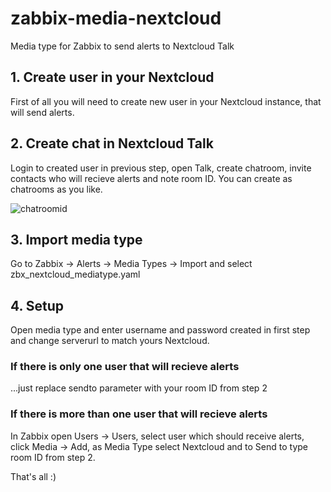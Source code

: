# zabbix-media-nextcloud
Media type for Zabbix to send alerts to Nextcloud Talk

## 1. Create user in your Nextcloud
First of all you will need to create new user in your Nextcloud instance, that will send alerts.

## 2. Create chat in Nextcloud Talk
Login to created user in previous step, open Talk, create chatroom, invite contacts who will recieve alerts and note room ID. You can create as chatrooms as you like.

![chatroomid](https://github.com/MartinixH/zabbix-media-nextcloud/assets/5636244/3373c157-4d76-4a57-947e-0e5f0cdb91ef)

## 3. Import media type
Go to Zabbix -> Alerts -> Media Types -> Import and select zbx_nextcloud_mediatype.yaml

## 4. Setup
Open media type and enter username and password created in first step and change serverurl to match yours Nextcloud.

### If there is only one user that will recieve alerts
...just replace sendto parameter with your room ID from step 2

### If there is more than one user that will recieve alerts
In Zabbix open Users -> Users, select user which should receive alerts, click Media -> Add, as Media Type select Nextcloud and to Send to type room ID from step 2.

That's all :)
